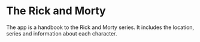 # The Rick and Morty

The app is a handbook to the Rick and Morty series. It includes the location, series and information about each character.

